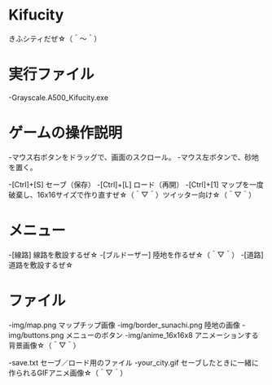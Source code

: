 # Kifucity
きふシティだぜ☆（＾～＾）

実行ファイル
================

-Grayscale.A500_Kifucity.exe


ゲームの操作説明
================

-マウス右ボタンをドラッグで、画面のスクロール。
-マウス左ボタンで、砂地を置く。

-[Ctrl]+[S] セーブ（保存）
-[Ctrl]+[L] ロード（再開）
-[Ctrl]+[1] マップを一度破棄し、16x16サイズで作り直すぜ☆（＾▽＾）ツイッター向け☆（＾▽＾）

メニュー
========

-[線路]         線路を敷設するぜ☆
-[ブルドーザー] 陸地を作るぜ☆（＾▽＾）
-[道路]         道路を敷設するぜ☆


ファイル
========

-img/map.png            マップチップ画像
-img/border_sunachi.png 陸地の画像
-img/buttons.png        メニューのボタン
-img/anime_16x16x8      アニメーションする背景画像☆（＾▽＾）

-save.txt セーブ／ロード用のファイル
-your_city.gif セーブしたときに一緒に作られるGIFアニメ画像☆（＾▽＾）


